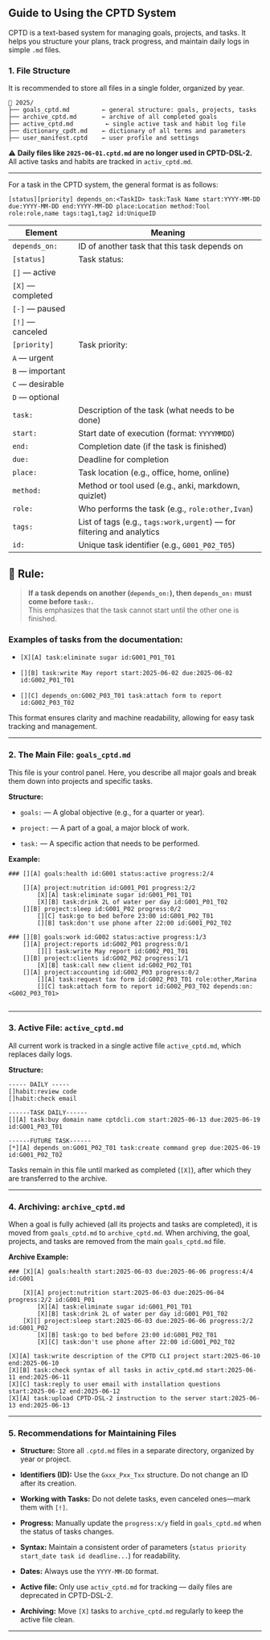 
## Guide to Using the CPTD System

CPTD is a text-based system for managing goals, projects, and tasks. It helps you structure your plans, track progress, and maintain daily logs in simple `.md` files.

### 1. File Structure

It is recommended to store all files in a single folder, organized by year.

```
📁 2025/
├── goals_cptd.md         ← general structure: goals, projects, tasks
├── archive_cptd.md       ← archive of all completed goals
├── active_cptd.md         ← single active task and habit log file
├── dictionary_cpdt.md    ← dictionary of all terms and parameters
├── user_manifest.cptd    ← user profile and settings
```

⚠️ **Daily files like `2025-06-01.cptd.md` are no longer used in CPTD-DSL-2.**  
All active tasks and habits are tracked in `activ_cptd.md`.

---

For a task in the CPTD system, the general format is as follows:

```
[status][priority] depends_on:<TaskID> task:Task Name start:YYYY-MM-DD due:YYYY-MM-DD end:YYYY-MM-DD place:Location method:Tool role:role,name tags:tag1,tag2 id:UniqueID
```

|Element|Meaning|
|---|---|
|`depends_on:`|ID of another task that this task depends on|
|`[status]`|Task status:|
|`[]` — active||
|`[X]` — completed||
|`[-]` — paused||
|`[!]` — canceled||
|`[priority]`|Task priority:|
|`A` — urgent||
|`B` — important||
|`C` — desirable||
|`D` — optional||
|`task:`|Description of the task (what needs to be done)|
|`start:`|Start date of execution (format: `YYYYMMDD`)|
|`end:`|Completion date (if the task is finished)|
|`due:`|Deadline for completion|
|`place:`|Task location (e.g., office, home, online)|
|`method:`|Method or tool used (e.g., anki, markdown, quizlet)|
|`role:`|Who performs the task (e.g., `role:other,Ivan`)|
|`tags:`|List of tags (e.g., `tags:work,urgent`) — for filtering and analytics|
|`id:`|Unique task identifier (e.g., `G001_P02_T05`)|

## 📌 Rule:

> **If a task depends on another (`depends_on:`), then `depends_on:` must come before `task:`.**  
> This emphasizes that the task cannot start until the other one is finished.

### Examples of tasks from the documentation:

- `[X][A] task:eliminate sugar id:G001_P01_T01`
    
- `[][B] task:write May report start:2025-06-02 due:2025-06-02 id:G002_P01_T01`
    
- `[][C] depends_on:G002_P03_T01 task:attach form to report id:G002_P03_T02`
    

This format ensures clarity and machine readability, allowing for easy task tracking and management.

---

### 2. The Main File: `goals_cptd.md`

This file is your control panel. Here, you describe all major goals and break them down into projects and specific tasks.

**Structure:**

- `goals:` — A global objective (e.g., for a quarter or year).
    
- `project:` — A part of a goal, a major block of work.
    
- `task:` — A specific action that needs to be performed.
    

**Example:**

```
### [][A] goals:health id:G001 status:active progress:2/4

    [][A] project:nutrition id:G001_P01 progress:2/2
        [X][A] task:eliminate sugar id:G001_P01_T01
        [X][B] task:drink 2L of water per day id:G001_P01_T02
    [][B] project:sleep id:G001_P02 progress:0/2
        [][C] task:go to bed before 23:00 id:G001_P02_T01
        [][B] task:don't use phone after 22:00 id:G001_P02_T02

### [][B] goals:work id:G002 status:active progress:1/3
    [][A] project:reports id:G002_P01 progress:0/1
        [][] task:write May report id:G002_P01_T01
    [][B] project:clients id:G002_P02 progress:1/1
        [X][B] task:call new client id:G002_P02_T01
    [][A] project:accounting id:G002_P03 progress:0/2
        [][A] task:request tax form id:G002_P03_T01 role:other,Marina
        [][C] task:attach form to report id:G002_P03_T02 depends:on:<G002_P03_T01>
        

```

---

### 3. Active File: `active_cptd.md`

All current work is tracked in a single active file `active_cptd.md`, which replaces daily logs.

**Structure:**

```
----- DAILY -----
[]habit:review code
[]habit:check email

------TASK DAILY------
[][A] task:buy domain name cptdcli.com start:2025-06-13 due:2025-06-19 id:G001_P03_T01

------FUTURE TASK------
[*][A] depends_on:G001_P02_T01 task:create command grep due:2025-06-19 id:G001_P02_T02
```

Tasks remain in this file until marked as completed (`[X]`), after which they are transferred to the archive.

---

### 4. Archiving: `archive_cptd.md`

When a goal is fully achieved (all its projects and tasks are completed), it is moved from `goals_cptd.md` to `archive_cptd.md`. When archiving, the goal, projects, and tasks are removed from the main `goals_cptd.md` file.

**Archive Example:**

```
### [X][A] goals:health start:2025-06-03 due:2025-06-06 progress:4/4 id:G001

    [X][A] project:nutrition start:2025-06-03 due:2025-06-04 progress:2/2 id:G001_P01
        [X][A] task:eliminate sugar id:G001_P01_T01
        [X][B] task:drink 2L of water per day id:G001_P01_T02
    [X][] project:sleep start:2025-06-03 due:2025-06-06 progress:2/2 id:G001_P02
        [X][B] task:go to bed before 23:00 id:G001_P02_T01
        [X][C] task:don't use phone after 22:00 id:G001_P02_T02

[X][A] task:write description of the CPTD CLI project start:2025-06-10 end:2025-06-10
[X][B] task:check syntax of all tasks in activ_cptd.md start:2025-06-11 end:2025-06-11
[X][C] task:reply to user email with installation questions start:2025-06-12 end:2025-06-12
[X][A] task:upload CPTD-DSL-2 instruction to the server start:2025-06-13 end:2025-06-13
```

---

### 5. Recommendations for Maintaining Files

- **Structure:** Store all `.cptd.md` files in a separate directory, organized by year or project.
    
- **Identifiers (ID):** Use the `Gxxx_Pxx_Txx` structure. Do not change an ID after its creation.
    
- **Working with Tasks:** Do not delete tasks, even canceled ones—mark them with `[!]`.
    
- **Progress:** Manually update the `progress:x/y` field in `goals_cptd.md` when the status of tasks changes.
    
- **Syntax:** Maintain a consistent order of parameters (`status priority start_date task id deadline...`) for readability.
    
- **Dates:** Always use the `YYYY-MM-DD` format.
    
- **Active file:** Only use `activ_cptd.md` for tracking — daily files are deprecated in CPTD-DSL-2.
    
- **Archiving:** Move `[X]` tasks to `archive_cptd.md` regularly to keep the active file clean.
    

---
